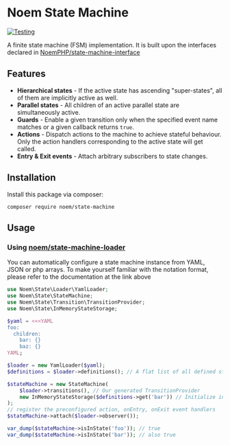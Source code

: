 # Noem State Machine
[![Testing](https://github.com/NoemPHP/state-machine/actions/workflows/testing.yml/badge.svg)](https://github.com/NoemPHP/state-machine/actions/workflows/testing.yml)

A finite state machine (FSM) implementation. It is built upon the interfaces declared in [NoemPHP/state-machine-interface](https://noemphp.github.io/state-machine-interface)

## Features
* **Hierarchical states** - If the active state has ascending "super-states", all of them are implicitly active as well.
* **Parallel states** - All children of an active parallel state are simultaneously active.
* **Guards** - Enable a given transition only when the specified event name matches or a given callback returns `true`.
* **Actions** - Dispatch actions to the machine to achieve stateful behaviour. Only the action handlers corresponding to the active state will get called.
* **Entry & Exit events** - Attach arbitrary subscribers to state changes.

## Installation
Install this package via composer:

`composer require noem/state-machine`

## Usage

### Using [noem/state-machine-loader](https://noemphp.github.io/state-machine-loader)
You can automatically configure a state machine instance from YAML, JSON or php arrays.
To make yourself familiar with the notation format, please refer to the documentation at the link above
```php
use Noem\State\Loader\YamlLoader;
use Noem\State\StateMachine;
use Noem\State\Transition\TransitionProvider;
use Noem\State\InMemoryStateStorage;

$yaml = <<<YAML
foo: 
  children:
    bar: {}
    baz: {}
YAML;

$loader = new YamlLoader($yaml);
$definitions = $loader->definitions(); // A flat list of all defined states

$stateMachine = new StateMachine(
    $loader->transitions(), // Our generated TransitionProvider
    new InMemoryStateStorage($definitions->get('bar')) // Initialize in the 'bar' state
);
// register the preconfigured action, onEntry, onExit event handlers
$stateMachine->attach($loader->observer());

var_dump($stateMachine->isInState('foo')); // true
var_dump($stateMachine->isInState('bar')); // also true
```